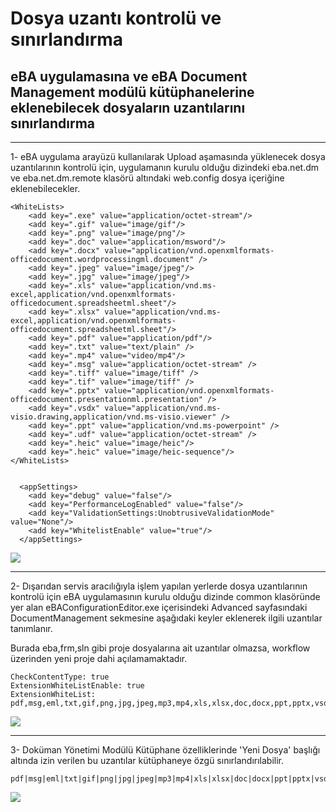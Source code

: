 # Dosya uzantı kontrolü ve sınırlandırma

## eBA uygulamasına ve eBA Document Management modülü kütüphanelerine eklenebilecek dosyaların uzantılarını sınırlandırma

___

1- eBA uygulama arayüzü kullanılarak Upload aşamasında yüklenecek dosya uzantılarının kontrolü için, uygulamanın kurulu olduğu dizindeki eba.net.dm ve eba.net.dm.remote klasörü altındaki web.config dosya içeriğine eklenebilecekler.


```
<WhiteLists>
    <add key=".exe" value="application/octet-stream"/>
    <add key=".gif" value="image/gif"/>
    <add key=".png" value="image/png"/>
    <add key=".doc" value="application/msword"/>
    <add key=".docx" value="application/vnd.openxmlformats-officedocument.wordprocessingml.document" />
    <add key=".jpeg" value="image/jpeg"/>
    <add key=".jpg" value="image/jpeg"/>
    <add key=".xls" value="application/vnd.ms-excel,application/vnd.openxmlformats-officedocument.spreadsheetml.sheet"/>
    <add key=".xlsx" value="application/vnd.ms-excel,application/vnd.openxmlformats-officedocument.spreadsheetml.sheet"/>
    <add key=".pdf" value="application/pdf"/>
    <add key=".txt" value="text/plain" />
    <add key=".mp4" value="video/mp4"/>
    <add key=".msg" value="application/octet-stream" />
    <add key=".tiff" value="image/tiff" />
    <add key=".tif" value="image/tiff" />
    <add key=".pptx" value="application/vnd.openxmlformats-officedocument.presentationml.presentation" />
    <add key=".vsdx" value="application/vnd.ms-visio.drawing,application/vnd.ms-visio.viewer" />
    <add key=".ppt" value="application/vnd.ms-powerpoint" />
    <add key=".udf" value="application/octet-stream" />
    <add key=".heic" value="image/heic"/>
    <add key=".heic" value="image/heic-sequence"/>
</WhiteLists>


  <appSettings>
    <add key="debug" value="false"/>
    <add key="PerformanceLogEnabled" value="false"/>
    <add key="ValidationSettings:UnobtrusiveValidationMode" value="None"/>
    <add key="WhitelistEnable" value="true"/>
  </appSettings>
```

![](https://docsbimser.blob.core.windows.net/imagecontainer/eba%20net%20dm%20web%20config-80108165-f7a0-44d8-8037-8c5a7e23def0.png)

___

2- Dışarıdan servis aracılığıyla işlem yapılan yerlerde dosya uzantılarının kontrolü için 
eBA uygulamasının kurulu olduğu dizinde common klasöründe yer alan eBAConfigurationEditor.exe içerisindeki Advanced sayfasındaki DocumentManagement sekmesine aşağıdaki keyler eklenerek ilgili uzantılar tanımlanır.

Burada eba,frm,sln gibi proje dosyalarına ait uzantılar olmazsa, workflow üzerinden yeni proje dahi açılamamaktadır.

```
CheckContentType: true
ExtensionWhiteListEnable: true
ExtensionWhiteList: pdf,msg,eml,txt,gif,png,jpg,jpeg,mp3,mp4,xls,xlsx,doc,docx,ppt,pptx,vsdx,tif,tiff,eba,frm,sln
```

![](https://docsbimser.blob.core.windows.net/imagecontainer/eBA%20Config%20Editör%20WhiteList-fb19f7ef-8335-438c-8e3a-0d6caf73fe88.png)

___

3- Doküman Yönetimi Modülü Kütüphane özelliklerinde 'Yeni Dosya' başlığı altında izin verilen bu uzantılar kütüphaneye özgü sınırlandırılabilir.

```
pdf|msg|eml|txt|gif|png|jpg|jpeg|mp3|mp4|xls|xlsx|doc|docx|ppt|pptx|vsdx|tif|tiff|eba|frm|sln
```

![](https://docsbimser.blob.core.windows.net/imagecontainer/DM%20Kütüphane%20Yeni%20Dosya%20Sınırlandırması-1b18eba6-7052-438f-9b2b-8e10b1b9f7d5.png)

